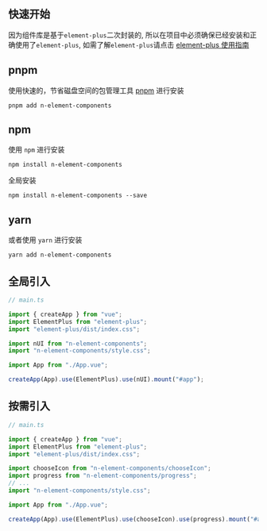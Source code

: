 ## 快速开始

因为组件库是基于`element-plus`二次封装的, 所以在项目中必须确保已经安装和正确使用了`element-plus`, 如需了解`element-plus`请点击 [element-plus 使用指南](https://element-plus.gitee.io/zh-CN/guide/design.html)

## pnpm

使用快速的，节省磁盘空间的包管理工具 [pnpm](https://pnpm.io/zh/) 进行安装

```shell
pnpm add n-element-components
```

## npm

使用 `npm` 进行安装

```shell
npm install n-element-components
```

全局安装

```shell
npm install n-element-components --save
```

## yarn

或者使用 `yarn` 进行安装

```shell
yarn add n-element-components
```

## 全局引入

```js
// main.ts

import { createApp } from "vue";
import ElementPlus from "element-plus";
import "element-plus/dist/index.css";

import nUI from "n-element-components";
import "n-element-components/style.css";

import App from "./App.vue";

createApp(App).use(ElementPlus).use(nUI).mount("#app");
```

## 按需引入

```js
// main.ts

import { createApp } from "vue";
import ElementPlus from "element-plus";
import "element-plus/dist/index.css";

import chooseIcon from "n-element-components/chooseIcon";
import progress from "n-element-components/progress";
// ...
import "n-element-components/style.css";

import App from "./App.vue";

createApp(App).use(ElementPlus).use(chooseIcon).use(progress).mount("#app");
```
